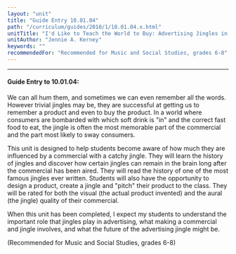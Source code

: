```yaml
---
layout: "unit"
title: "Guide Entry 10.01.04"
path: "/curriculum/guides/2010/1/10.01.04.x.html"
unitTitle: "I'd Like to Teach the World to Buy: Advertising Jingles in America"
unitAuthor: "Jennie A. Kerney"
keywords: ""
recommendedFor: "Recommended for Music and Social Studies, grades 6-8"
---
```

<body>
<hr/>
 <h4>
  Guide Entry to 10.01.04:
 </h4>
 We can all hum them, and sometimes we can even remember all the words. However trivial jingles may be, they are successful at getting us to remember a product and even to buy the product. In a world where consumers are bombarded with which soft drink is "in" and the correct fast food to eat, the jingle is often the most memorable part of the commercial and the part most likely to sway consumers.
<p>
  This unit is designed to help students become aware of how much they are influenced by a commercial with a catchy jingle. They will learn the history of jingles and discover how certain jingles can remain in the brain long after the commercial has been aired. They will read the history of one of the most famous jingles ever written.  Students will also have the opportunity to design a product, create a jingle and "pitch" their product to the class. They will be rated for both the visual (the actual product invented) and the aural (the jingle) quality of their commercial.
 </p>
<p>
  When this unit has been completed, I expect my students to understand the important role that jingles play in advertising, what making a commercial and jingle involves, and what the future of the advertising jingle might be.
 </p>
<p>
  (Recommended for Music and Social Studies, grades 6-8)
 </p>


</body>